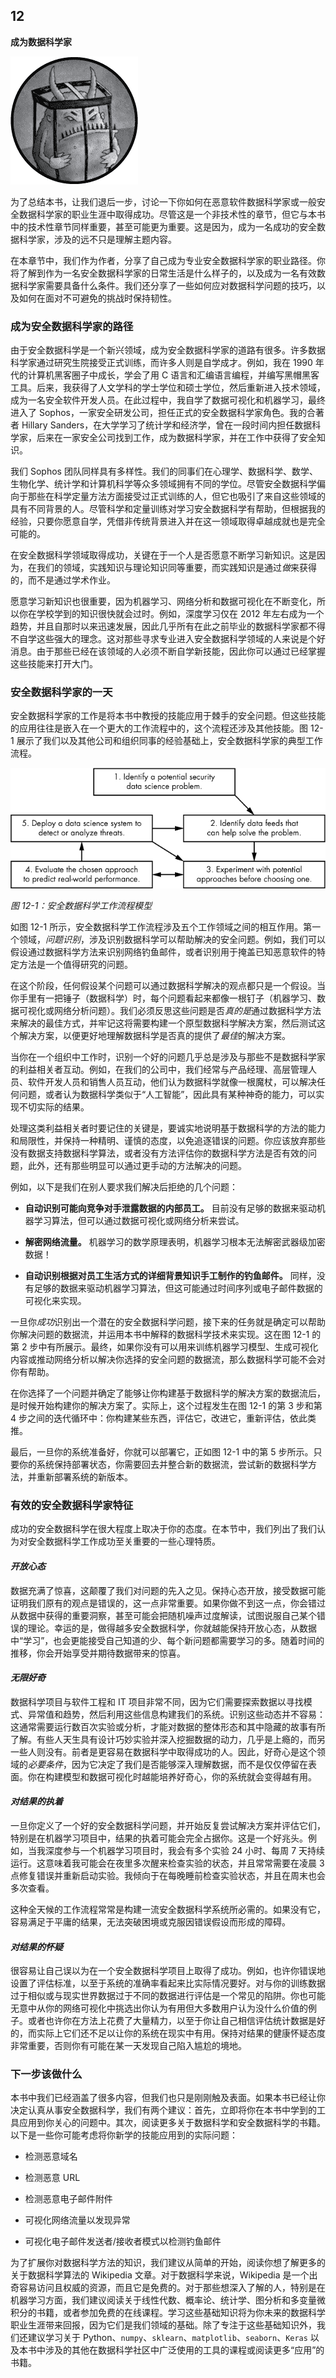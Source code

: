 ## **12**

**成为数据科学家**

![image](img/common01.jpg)

为了总结本书，让我们退后一步，讨论一下你如何在恶意软件数据科学家或一般安全数据科学家的职业生涯中取得成功。尽管这是一个非技术性的章节，但它与本书中的技术性章节同样重要，甚至可能更为重要。这是因为，成为一名成功的安全数据科学家，涉及的远不只是理解主题内容。

在本章节中，我们作为作者，分享了自己成为专业安全数据科学家的职业路径。你将了解到作为一名安全数据科学家的日常生活是什么样子的，以及成为一名有效数据科学家需要具备什么条件。我们还分享了一些如何应对数据科学问题的技巧，以及如何在面对不可避免的挑战时保持韧性。

### **成为安全数据科学家的路径**

由于安全数据科学是一个新兴领域，成为安全数据科学家的道路有很多。许多数据科学家通过研究生院接受正式训练，而许多人则是自学成才。例如，我在 1990 年代的计算机黑客圈子中成长，学会了用 C 语言和汇编语言编程，并编写黑帽黑客工具。后来，我获得了人文学科的学士学位和硕士学位，然后重新进入技术领域，成为一名安全软件开发人员。在此过程中，我自学了数据可视化和机器学习，最终进入了 Sophos，一家安全研发公司，担任正式的安全数据科学家角色。我的合著者 Hillary Sanders，在大学学习了统计学和经济学，曾在一段时间内担任数据科学家，后来在一家安全公司找到工作，成为数据科学家，并在工作中获得了安全知识。

我们 Sophos 团队同样具有多样性。我们的同事们在心理学、数据科学、数学、生物化学、统计学和计算机科学等众多领域拥有不同的学位。尽管安全数据科学偏向于那些在科学定量方法方面接受过正式训练的人，但它也吸引了来自这些领域的具有不同背景的人。尽管科学和定量训练对学习安全数据科学有帮助，但根据我的经验，只要你愿意自学，凭借非传统背景进入并在这一领域取得卓越成就也是完全可能的。

在安全数据科学领域取得成功，关键在于一个人是否愿意不断学习新知识。这是因为，在我们的领域，实践知识与理论知识同等重要，而实践知识是通过*做*来获得的，而不是通过学术作业。

愿意学习新知识也很重要，因为机器学习、网络分析和数据可视化在不断变化，所以你在学校学到的知识很快就会过时。例如，深度学习仅在 2012 年左右成为一个趋势，并且自那时以来迅速发展，因此几乎所有在此之前毕业的数据科学家都不得不自学这些强大的理念。这对那些寻求专业进入安全数据科学领域的人来说是个好消息。由于那些已经在该领域的人必须不断自学新技能，因此你可以通过已经掌握这些技能来打开大门。

### **安全数据科学家的一天**

安全数据科学家的工作是将本书中教授的技能应用于棘手的安全问题。但这些技能的应用往往是嵌入在一个更大的工作流程中的，这个流程还涉及其他技能。图 12-1 展示了我们以及其他公司和组织同事的经验基础上，安全数据科学家的典型工作流程。

![image](img/f0217-01.jpg)

*图 12-1：安全数据科学工作流程模型*

如图 12-1 所示，安全数据科学工作流程涉及五个工作领域之间的相互作用。第一个领域，*问题识别*，涉及识别数据科学可以帮助解决的安全问题。例如，我们可以假设通过数据科学方法来识别网络钓鱼邮件，或者识别用于掩盖已知恶意软件的特定方法是一个值得研究的问题。

在这个阶段，任何假设某个问题可以通过数据科学解决的观点都只是一个假设。当你手里有一把锤子（数据科学）时，每个问题看起来都像一根钉子（机器学习、数据可视化或网络分析问题）。我们必须反思这些问题是否*真的是*通过数据科学方法来解决的最佳方式，并牢记这将需要构建一个原型数据科学解决方案，然后测试这个解决方案，以便更好地理解数据科学是否真的提供了*最佳*的解决方案。

当你在一个组织中工作时，识别一个好的问题几乎总是涉及与那些不是数据科学家的利益相关者互动。例如，在我们的公司中，我们经常与产品经理、高层管理人员、软件开发人员和销售人员互动，他们认为数据科学就像一根魔杖，可以解决任何问题，或者认为数据科学类似于“人工智能”，因此具有某种神奇的能力，可以实现不切实际的结果。

处理这类利益相关者时要记住的关键是，要诚实地说明基于数据科学的方法的能力和局限性，并保持一种精明、谨慎的态度，以免追逐错误的问题。你应该放弃那些没有数据支持数据科学算法，或者没有方法评估你的数据科学方法是否有效的问题，此外，还有那些明显可以通过更手动的方法解决的问题。

例如，以下是我们在别人要求我们解决后拒绝的几个问题：

+   **自动识别可能向竞争对手泄露数据的内部员工。** 目前没有足够的数据来驱动机器学习算法，但可以通过数据可视化或网络分析来尝试。

+   **解密网络流量。** 机器学习的数学原理表明，机器学习根本无法解密武器级加密数据！

+   **自动识别根据对员工生活方式的详细背景知识手工制作的钓鱼邮件。** 同样，没有足够的数据来驱动机器学习算法，但这可能通过时间序列或电子邮件数据的可视化来实现。

一旦你*成功*识别出一个潜在的安全数据科学问题，接下来的任务就是确定可以帮助你解决问题的数据流，并运用本书中解释的数据科学技术来实现。这在图 12-1 的第 2 步中有所展示。最终，如果你没有可以用来训练机器学习模型、生成可视化内容或推动网络分析以解决你选择的安全问题的数据流，那么数据科学可能不会对你有帮助。

在你选择了一个问题并确定了能够让你构建基于数据科学的解决方案的数据流后，是时候开始构建你的解决方案了。实际上，这个过程发生在图 12-1 的第 3 步和第 4 步之间的迭代循环中：你构建某些东西，评估它，改进它，重新评估，依此类推。

最后，一旦你的系统准备好，你就可以部署它，正如图 12-1 中的第 5 步所示。只要你的系统保持部署状态，你需要回去并整合新的数据流，尝试新的数据科学方法，并重新部署系统的新版本。

### **有效的安全数据科学家特征**

成功的安全数据科学在很大程度上取决于你的态度。在本节中，我们列出了我们认为对安全数据科学工作成功至关重要的一些心理特质。

#### ***开放心态***

数据充满了惊喜，这颠覆了我们对问题的先入之见。保持心态开放，接受数据可能证明我们原有的观点是错误的，这一点非常重要。如果你做不到这一点，你会错过从数据中获得的重要洞察，甚至可能会把随机噪声过度解读，试图说服自己某个错误的理论。幸运的是，做得越多安全数据科学，你就越能保持开放心态，从数据中“学习”，也会更能接受自己知道的少、每个新问题都需要学习的多。随着时间的推移，你会开始享受并期待数据带来的惊喜。

#### ***无限好奇***

数据科学项目与软件工程和 IT 项目非常不同，因为它们需要探索数据以寻找模式、异常值和趋势，然后利用这些信息构建我们的系统。识别这些动态并不容易：这通常需要运行数百次实验或分析，才能对数据的整体形态和其中隐藏的故事有所了解。有些人天生具有设计巧妙实验并深入挖掘数据的动力，几乎是上瘾的，而另一些人则没有。前者是更容易在数据科学中取得成功的人。因此，好奇心是这个领域的*必要条件*，因为它决定了我们是否能够深入理解数据，而不是仅仅停留在表面。你在构建模型和数据可视化时越能培养好奇心，你的系统就会变得越有用。

#### ***对结果的执着***

一旦你定义了一个好的安全数据科学问题，并开始反复尝试解决方案并评估它们，特别是在机器学习项目中，结果的执着可能会完全占据你。这是一个好兆头。例如，当我深度参与一个机器学习项目时，我会有多个实验 24 小时、每周 7 天持续运行。这意味着我可能会在夜里多次醒来检查实验的状态，并且常常需要在凌晨 3 点修复错误并重新启动实验。我倾向于在每晚睡前检查实验状态，并且在周末也会多次查看。

这种全天候的工作流程常常是构建一流安全数据科学系统所必需的。如果没有它，容易满足于平庸的结果，无法突破困境或克服因错误假设而形成的障碍。

#### ***对结果的怀疑***

很容易让自己误以为在一个安全数据科学项目上取得了成功。例如，也许你错误地设置了评估标准，以至于系统的准确率看起来比实际情况要好。对与你的训练数据过于相似或与现实世界数据过于不同的数据进行评估是一个常见的陷阱。你也可能无意中从你的网络可视化中挑选出你认为有用但大多数用户认为没什么价值的例子。或者也许你在方法上花费了大量精力，以至于你让自己相信评估统计数据是好的，而实际上它们还不足以让你的系统在现实中有用。保持对结果的健康怀疑态度非常重要，否则你有可能在某一天发现自己陷入尴尬的境地。

### **下一步该做什么**

本书中我们已经涵盖了很多内容，但我们也只是刚刚触及表面。如果本书已经让你决定认真从事安全数据科学，我们有两个建议：首先，立即将你在本书中学到的工具应用到你关心的问题中。其次，阅读更多关于数据科学和安全数据科学的书籍。以下是一些你可能考虑将你新学的技能应用到的实际问题：

+   检测恶意域名

+   检测恶意 URL

+   检测恶意电子邮件附件

+   可视化网络流量以发现异常

+   可视化电子邮件发送者/接收者模式以检测钓鱼邮件

为了扩展你对数据科学方法的知识，我们建议从简单的开始，阅读你想了解更多的关于数据科学算法的 Wikipedia 文章。对于数据科学来说，Wikipedia 是一个出奇容易访问且权威的资源，而且它是免费的。对于那些想深入了解的人，特别是在机器学习方面，我们建议阅读关于线性代数、概率论、统计学、图分析和多变量微积分的书籍，或者参加免费的在线课程。学习这些基础知识将为你未来的数据科学职业生涯带来回报，因为它们是我们领域的基础。除了专注于这些基础知识外，我们还建议学习关于 Python、`numpy`、`sklearn`、`matplotlib`、`seaborn`、`Keras` 以及本书中涉及的其他在数据科学社区中广泛使用的工具的课程或阅读更多“应用”的书籍。
